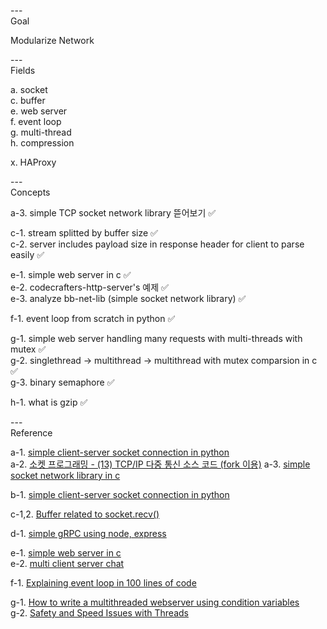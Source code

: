 ---\
Goal

Modularize Network



---\
Fields

a. socket\
c. buffer\
e. web server\
f. event loop\
g. multi-thread\
h. compression

x. HAProxy

---\
Concepts


a-3. simple TCP socket network library 뜯어보기 :white_check_mark:

c-1. stream splitted by buffer size :white_check_mark:\
c-2. server includes payload size in response header for client to parse easily :white_check_mark:

e-1. simple web server in c :white_check_mark:\
e-2. codecrafters-http-server's 예제 :white_check_mark:\
e-3. analyze bb-net-lib (simple socket network library) :white_check_mark:

f-1. event loop from scratch in python :white_check_mark:

g-1. simple web server handling many requests with multi-threads with mutex :white_check_mark:\
g-2. singlethread -> multithread -> multithread with mutex comparsion in c :white_check_mark:\
g-3. binary semaphore :white_check_mark:

h-1. what is gzip :white_check_mark:

---\
Reference


a-1. [simple client-server socket connection in python](https://cumulativebackendstack.blogspot.com/2021/03/tcp-with-socket-programming-in-python-1.html) \
a-2. [소켓 프로그래밍 - (13) TCP/IP 다중 통신 소스 코드 (fork 이용)](https://www.crocus.co.kr/463)
a-3. [simple socket network library in c](https://github.com/Bixkitts/bb-net-lib)

b-1. [simple client-server socket connection in python](https://cumulativebackendstack.blogspot.com/2021/03/udp-with-python-udpuser-datagram.html)

c-1,2. [Buffer related to socket.recv()](https://cumulativebackendstack.blogspot.com/2021/03/buffer-related-to-socketrecv.html)

d-1. [simple gRPC using node, express](https://blog.naver.com/jhc9639/222642712063)

e-1. [simple web server in c](https://github.com/infraredCoding/cerveur.git) \
e-2. [multi client server chat](https://github.com/codophobia/Multi-Client-Server-Chat/blob/master/server.c)

f-1. [Explaining event loop in 100 lines of code](https://iximiuz.com/en/posts/explain-event-loop-in-100-lines-of-code/)

g-1. [How to write a multithreaded webserver using condition variables](https://www.youtube.com/watch?v=P6Z5K8zmEmc&list=PL9IEJIKnBJjH_zM5LnovnoaKlXML5qh17&index=7) \
g-2. [Safety and Speed Issues with Threads](https://www.youtube.com/watch?v=9axu8CUvOKY&list=PL9IEJIKnBJjFZxuqyJ9JqVYmuFZHr7CFM&index=3)
